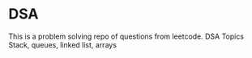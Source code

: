 # DSA
This is a problem solving repo of questions from leetcode.
DSA Topics Stack, queues, linked list, arrays 

